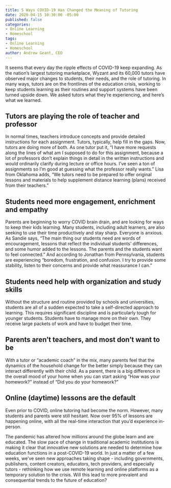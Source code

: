 ```yaml
---
title: 5 Ways COVID-19 Has Changed the Meaning of Tutoring
date: 2020-04-15 10:30:00 -05:00
published: false
categories:
- Online Learning
- Homeschool
tags:
- Online Learning
- Homeschool
author: Andrew Geant, CEO
---
```


It seems that every day the ripple effects of COVID-19 keep expanding. As the nation’s largest tutoring marketplace, Wyzant and its 60,000 tutors have observed major changes to students, their needs, and the role of tutoring. In many ways, tutors are on the frontlines of the education crisis, working to keep students learning as their routines and support systems have been turned upside down. We asked tutors what they’re experiencing, and here’s what we learned. 

## Tutors are playing the role of teacher and professor

In normal times, teachers introduce concepts and provide detailed instructions for each assignment. Tutors, typically, help fill in the gaps. Now, tutors are doing more of both. As one tutor put it, “I have more requests along the lines of what am I supposed to do for this assignment, because a lot of professors don’t explain things in detail in the written instructions and would ordinarily clarify during lecture or office hours. I’ve seen a ton of assignments so I’m good at guessing what the professor really wants.” Lisa from Oklahoma adds, “We tutors need to be prepared to offer original lessons and materials to help supplement distance learning (plans) received from their teachers.”

## Students need more engagement, enrichment and empathy

Parents are beginning to worry COVID brain drain, and are looking for ways to keep their kids learning. Many students, including adult learners, are also seeking to use their time productively and stay sharp. Everyone is anxious. As Sandie says, “The main thing our students need are words of encouragement, lessons that reflect the individual students' differences, and some humor added to the lessons. The parents and the students want to feel connected.” And according to Jonathan from Pennsylvania, students are experiencing “boredom, frustration, and confusion. I try to provide some stability, listen to their concerns and provide what reassurance I can.”

## Students need help with organization and study skills

Without the structure and routine provided by schools and universities, students are all of a sudden expected to take a self-directed approach to learning. This requires significant discipline and is particularly tough for younger students. Students have to manage more on their own. They receive large packets of work and have to budget their time.

## Parents aren’t teachers, and most don’t want to be

With a tutor or “academic coach” in the mix, many parents feel that the dynamics of the household change for the better simply because they can interact differently with their child. As a parent, there is a big difference in the overall mood of your home when you can start asking “How was your homework?” instead of “Did you do your homework?” 

## Online (daytime) lessons are the default

Even prior to COVID, online tutoring had become the norm. However, many students and parents were still hesitant. Now over 95% of lessons are happening online, with all the real-time interaction that you’d experience in-person. 

The pandemic has altered how millions around the globe learn and are educated. The slow pace of change in traditional academic institutions is making it clear that innovative new solutions are needed to determine how education functions in a post-COVID-19 world. In just a matter of a few weeks, we’ve seen new approaches taking shape - including governments, publishers, content creators, educators, tech providers, and especially tutors - rethinking how we use remote learning and online platforms as a temporary solution to the crisis. Will this lead to more prevalent and consequential trends to the future of education? 
